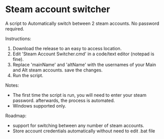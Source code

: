 # Steam account switcher
A script to Automatically switch between 2 steam accounts. No password required.

Instructions:
1. Download the release to an easy to access location.
2. Edit 'Steam Account Switcher.cmd' in a code/text editor (notepad is fine).
3. Replace 'mainName' and 'altName' with the usernames of your Main and Alt steam accounts. save the changes.
3. Run the script. 

Notes: 
- The first time the script is run, you will need to enter your steam password. afterwards, the process is automated.
- Windows supported only.

Roadmap:
- support for switching between any number of steam accounts.
- Store account credentials automatically without need to edit .bat file